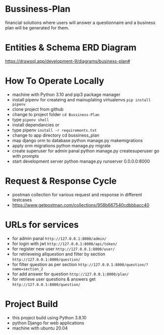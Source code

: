 # Bussiness-Plan
financial solutions where users will answer a questionnaire and a business plan will be generated for them.
# Entities & Schema ERD Diagram 

https://drawsql.app/development-9/diagrams/business-plan#

# How To Operate Locally 

- machine with Python 3.10 and pip3 package manager
- install pipenv for createing and mainuplating virtualenvs `pip install pipenv`
- clone project from github
- change to project folder `cd Bussiness-Plan`
- type `pipenv shell`
- install dependancies or
- type pipenv `install -r requirements.txt`
- change to app directory cd bussiness_plan
- map django orm to database python manage.py makemigrations
- apply orm migrations python manage.py migrate
- create superuser for admin panal python manage.py createsuperuser go with prompts
- start development server python manage.py runserver 0.0.0.0:8000

# Request & Response Cycle
- postman collection for various request and response in different testcases
- https://www.getpostman.com/collections/958b667540cdbbbacc40
# URLs for services

- for admin panal `http://127.0.0.1:8000/admin/`
- for login with jwt `http://127.0.0.1:8000/api/token/`
- for register new user `http://127.0.0.1:8000/user/` 
- for retrieveing allquestion and filter by section `http://127.0.0.1:8000/question/` 
- for filter question as per section `http://127.0.0.1:8000/question/?name=section_2`
- for add answer for question `http://127.0.0.1:8000/plan/`
- for retrieve user questions & answers get `http://127.0.0.1:8000/question/`

# Project Build
- this project build using Python 3.8.10
- python Django for web applications
- machine with ubuntu 20.04
